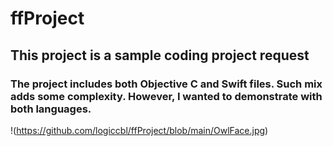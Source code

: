 # ffProject

## This project is a sample coding project request

### The project includes both Objective C and Swift files. Such mix adds some complexity. However, I wanted to demonstrate with both languages.

!(https://github.com/logiccbl/ffProject/blob/main/OwlFace.jpg)
